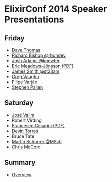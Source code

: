 ElixirConf 2014 Speaker Presentations
========

Friday
------

* [Dave Thomas](https://www.dropbox.com/sh/aw3sl4jabwzd1nk/AADZygogLFN17hWUHN6YtJdBa)
* [Richard Bishop @rbondev](https://speakerdeck.com/rbishop/the-first-few-sips)
* [Josh Adams @knewter](https://docs.google.com/a/relyworks.com/presentation/d/1PqyURkQuxSGdMmdb-Y8p-P1lsW_4CV9z6Kg8RsHXf2g/edit#slide=id.p)
* [Eric Meadows-Jönsson (PDF)](https://www.dropbox.com/s/c90dtwhngsutvo9/hex.pdf)
* [James Smith @st23am](https://speakerdeck.com/st23am/writing-command-line-applications-in-elixir)
* [Greg Vaughn](http://www.slideshare.net/GregVaughn/elixir-elevated?utm_campaign=ss_search&utm_medium=default&utm_source=1&qid=da2e4252-d5d1-4723-afc7-08cac4c7bfc7&v=default&b=&from_search=1)
* [Filipe Varjão](https://github.com/jucimarjr/ooerlang)
* [Stephen Pallen](pallen/ElixirConf-Pallen.pdf)

Saturday
--------

* [José Valim](valim/2014.07.26-Elixir-Past-Future-Elixirconf.pdf)
* Robert Virding
* [Francesco Cesarini (PDF)](francesco/Thinking-Functional-OSCON.ppt.pdf)
* [Devin Torres](torres/excitement.pdf)
* Bruce Tate
* [Martin Schurrer  @MSch](https://speakerdeck.com/msch/game-servers-in-otp)
* [Chris McCord](http://slides.com/chrismccord/rise-of-the-phoenix/)

Summary
-------

* [Overview](https://gist.github.com/rob-brown/3c9ce55c43202258f208 "Overview")
